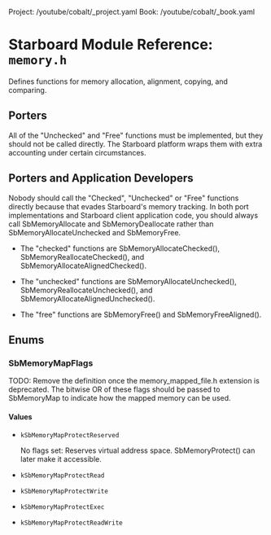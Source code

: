 Project: /youtube/cobalt/_project.yaml
Book: /youtube/cobalt/_book.yaml

# Starboard Module Reference: `memory.h`

Defines functions for memory allocation, alignment, copying, and comparing.

## Porters

All of the "Unchecked" and "Free" functions must be implemented, but they should
not be called directly. The Starboard platform wraps them with extra accounting
under certain circumstances.

## Porters and Application Developers

Nobody should call the "Checked", "Unchecked" or "Free" functions directly
because that evades Starboard's memory tracking. In both port implementations
and Starboard client application code, you should always call SbMemoryAllocate
and SbMemoryDeallocate rather than SbMemoryAllocateUnchecked and SbMemoryFree.

*   The "checked" functions are SbMemoryAllocateChecked(),
    SbMemoryReallocateChecked(), and SbMemoryAllocateAlignedChecked().

*   The "unchecked" functions are SbMemoryAllocateUnchecked(),
    SbMemoryReallocateUnchecked(), and SbMemoryAllocateAlignedUnchecked().

*   The "free" functions are SbMemoryFree() and SbMemoryFreeAligned().

## Enums

### SbMemoryMapFlags

TODO: Remove the definition once the memory_mapped_file.h extension is
deprecated. The bitwise OR of these flags should be passed to SbMemoryMap to
indicate how the mapped memory can be used.

#### Values

*   `kSbMemoryMapProtectReserved`

    No flags set: Reserves virtual address space. SbMemoryProtect() can later
    make it accessible.
*   `kSbMemoryMapProtectRead`
*   `kSbMemoryMapProtectWrite`
*   `kSbMemoryMapProtectExec`
*   `kSbMemoryMapProtectReadWrite`
